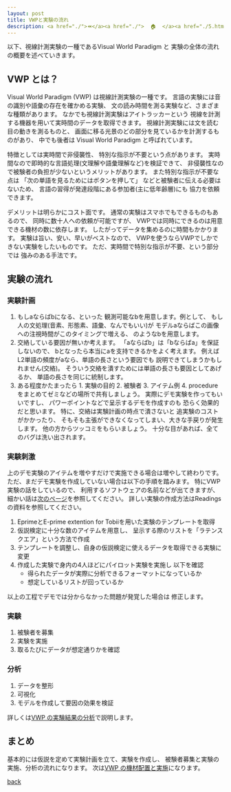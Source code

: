 ```yaml
---
layout: post
title: VWPと実験の流れ
description: <a href="./">⏪</a><a href="./">  🏠  </a><a href="./5.html">⏩</a>
---
```


以下、視線計測実験の一種であるVisual World Paradigm と
実験の全体の流れの概要を述べていきます。

## VWP とは？

Visual World Paradigm (VWP) は視線計測実験の一種です。
言語の実験には音の識別や語彙の存在を確かめる実験、
文の読み時間を測る実験など、さまざまな種類があります。
なかでも視線計測実験はアイトラッカーという
視線を計測する機器を用いて実時間のデータを取得できます。
視線計測実験には文を読む目の動きを測るものと、
画面に移る光景のどの部分を見ているかを計測するものがあり、
中でも後者は Visual World Paradigm と呼ばれています。

特徴としては実時間で非侵襲性、
特別な指示が不要という点があります。
実時間なので即時的な言語処理(文理解や語彙理解など)を検証できて、
非侵襲性なので被験者の負担が少ないというメリットがあります。
また特別な指示が不要な点は
「次の単語を見るためにはボタンを押して」
などと被験者に伝える必要はないため、
言語の習得が発達段階にある参加者(主に低年齢層)にも
協力を依頼できます。

デメリットは明らかにコスト面です。
通常の実験はスマホでもできるものもあるので、
同時に数十人への依頼が可能ですが、
VWPでは同時にできるのは用意できる機材の数に依存します。
したがってデータを集めるのに時間もかかります。
実験は旨い、安い、早いがベストなので、
VWPを使うならVWPでしかできない実験をしたいものです。
ただ、実時間で特別な指示が不要、という部分では
強みのある手法です。

## 実験の流れ

### 実験計画

1. もしaならばbになる、といった
   観測可能なbを用意します。例として、
   もし人の文処理(音素、形態素、語彙、なんでもいい)が
   モデルaならばこの画像への注視時間がこのタイミングで増える、
   のようなbを用意します。
1. 交絡している要因が無いか考えます。
   「aならばb」は「bならばa」を保証しないので、
   bとなったら本当にaを支持できるかをよく考えます。
   例えばL2単語の頻度がaなら、単語の長さという要因でも
   説明できてしまうかもしれません(交絡)。
   そういう交絡を潰すためには単語の長さも要因としてあげるか、
   単語の長さを同じに統制します。
1. ある程度かたまったら
   <a></a>1. 実験の目的 2. 被験者 3. アイテム例 4. procedure
   をまとめてゼミなどの場所で共有しましょう。
   実際にデモ実験を作ってもいいですし、
   パワーポイントなどで呈示するデモを作成すのも
   恐らく効果的だと思います。
   特に、交絡は実験計画の時点で潰さないと
   追実験のコストがかかったり、
   そもそも主張ができなくなってしまい、大きな手戻りが発生します。
   他の方からツッコミをもらいましょう。
   十分な目があれば、全てのバグは洗い出されます。

<!--
正直、この段階から論文を書き始めても良い気もする。
計画の時点で導入の部分は固まっているはずだし、
細かく手順を詰めてるなら一章と二章までは書けるはず。
ただ、上のステップ3で問題が発生して潰れる可能性もあるので、
箇条書き、アウトラインくらいの粒度でいいはず。
-->

### 実験刺激

上のデモ実験のアイテムを増やすだけで実施できる場合は増やして終わりです。
ただ、まだデモ実験を作成していない場合は以下の手順を踏みます。
特にVWP実験の話をしているので、
利用するソフトウェアの名前などが出てきますが、
細かい話は[次のページ](./5.md)を参照してください。
詳しい実験の作成方法はReadingsの資料を参照してください。

1. EprimeとE-prime extention for Tobiiを用いた実験のテンプレートを取得
1. 仮説検定に十分な数のアイテムを用意し、
   呈示する際のリストを「ラテンスクエア」という方法で作成
1. テンプレートを調整し、自身の仮説検定に使えるデータを取得できる実験に変更
1. 作成した実験で身内の4人ほどにパイロット実験を実施し
   以下を確認
    * 得られたデータが実際に分析できるフォーマットになっているか
    * 想定しているリストが回っているか

以上の工程でデモでは分からなかった問題が発覚した場合は
修正します。

### 実験

1. 被験者を募集
1. 実験を実施
1. 取るたびにデータが想定通りかを確認

### 分析

1. データを整形
1. 可視化
1. モデルを作成して要因の効果を検証

詳しくは[VWP の実験結果の分析](./6.md)で説明します。

## まとめ

基本的には仮説を定めて実験計画を立て、実験を作成し、
被験者募集と実験の実施、分析の流れになります。
次は[VWP の機材配置と実施](./5.md)になります。

[back](./)
